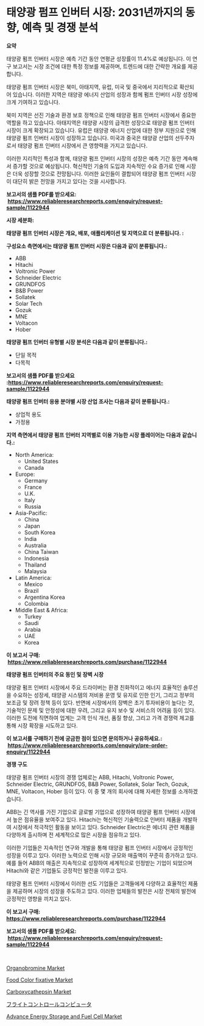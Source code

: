 <p><h1>태양광 펌프 인버터 시장: 2031년까지의 동향, 예측 및 경쟁 분석</h1></p><p><strong>요약</strong></p>
<p><p>태양광 펌프 인버터 시장은 예측 기간 동안 연평균 성장률이 11.4%로 예상됩니다. 이 연구 보고서는 시장 조건에 대한 특정 정보를 제공하며, 트렌드에 대한 간략한 개요를 제공합니다.</p><p>태양광 펌프 인버터 시장은 북미, 아태지역, 유럽, 미국 및 중국에서 지리적으로 확산되어 있습니다. 이러한 지역은 태양광 에너지 산업의 성장과 함께 펌프 인버터 시장 성장에 크게 기여하고 있습니다.</p><p>북미 지역은 선진 기술과 환경 보호 정책으로 인해 태양광 펌프 인버터 시장에서 중요한 역할을 하고 있습니다. 아태지역은 태양광 시장의 급격한 성장으로 태양광 펌프 인버터 시장이 크게 확장되고 있습니다. 유럽은 태양광 에너지 산업에 대한 정부 지원으로 인해 태양광 펌프 인버터 시장이 성장하고 있습니다. 미국과 중국은 태양광 산업의 선두주자로서 태양광 펌프 인버터 시장에서 큰 영향력을 가지고 있습니다.</p><p>이러한 지리적인 특성과 함께, 태양광 펌프 인버터 시장의 성장은 예측 기간 동안 계속해서 증가할 것으로 예상됩니다. 혁신적인 기술의 도입과 지속적인 수요 증가로 인해 시장은 더욱 성장할 것으로 전망됩니다. 이러한 요인들이 결합되어 태양광 펌프 인버터 시장이 대단히 밝은 전망을 가지고 있다는 것을 시사합니다.</p></p>
<p><strong>보고서의 샘플 PDF를 받으세요: &nbsp;<a href="https://www.reliableresearchreports.com/enquiry/request-sample/1122944">https://www.reliableresearchreports.com/enquiry/request-sample/1122944</a></strong></p>
<p><strong>시장 세분화:</strong></p>
<p><strong> 태양광 펌프 인버터 시장은 개요, 배포, 애플리케이션 및 지역으로 더 분류됩니다. :</strong></p>
<p><strong>구성요소 측면에서는 태양광 펌프 인버터 시장은 다음과 같이 분류됩니다.:</strong></p>
<p><ul><li>ABB</li><li>Hitachi</li><li>Voltronic Power</li><li>Schneider Electric</li><li>GRUNDFOS</li><li>B&B Power</li><li>Sollatek</li><li>Solar Tech</li><li>Gozuk</li><li>MNE</li><li>Voltacon</li><li>Hober</li></ul></p>
<p><strong> 태양광 펌프 인버터 유형별 시장 분석은 다음과 같이 분류됩니다.:</strong></p>
<p><ul><li>단일 목적</li><li>다목적</li></ul></p>
<p><strong>보고서의 샘플 PDF를 받으세요 :<a href="https://www.reliableresearchreports.com/enquiry/request-sample/1122944">https://www.reliableresearchreports.com/enquiry/request-sample/1122944</a></strong></p>
<p><strong> 태양광 펌프 인버터 응용 분야별 시장 산업 조사는 다음과 같이 분류됩니다.:</strong></p>
<p><ul><li>상업적 용도</li><li>가정용</li></ul></p>
<p><strong>지역 측면에서 태양광 펌프 인버터 지역별로 이용 가능한 시장 플레이어는 다음과 같습니다.:</strong></p>
<p><ul>
    <li>
        North America:
        <ul>
            <li>United States</li>
            <li>Canada</li>
        </ul>
    </li>
    <li>
        Europe:
        <ul>
            <li>Germany</li>
            <li>France</li>
            <li>U.K.</li>
            <li>Italy</li>
            <li>Russia</li>
        </ul>
    </li>
    <li>
        Asia-Pacific:
        <ul>
            <li>China</li>
            <li>Japan</li>
            <li>South Korea</li>
            <li>India</li>
            <li>Australia</li>
            <li>China Taiwan</li>
            <li>Indonesia</li>
            <li>Thailand</li>
            <li>Malaysia</li>
        </ul>
    </li>
    <li>
        Latin America:
        <ul>
            <li>Mexico</li>
            <li>Brazil</li>
            <li>Argentina Korea</li>
            <li>Colombia</li>
        </ul>
    </li>
    <li>
        Middle East & Africa:
        <ul>
            <li>Turkey</li>
            <li>Saudi</li>
            <li>Arabia</li>
            <li>UAE</li>
            <li>Korea</li>
        </ul>
    </li>
    </ul></p>
<p><strong>이 보고서 구매: &nbsp;<a href="https://www.reliableresearchreports.com/purchase/1122944">https://www.reliableresearchreports.com/purchase/1122944</a></strong></p>
<p><strong>태양광 펌프 인버터의 주요 동인 및 장벽 시장</strong></p>
<p><p>태양광 펌프 인버터 시장에서 주요 드라이버는 환경 친화적이고 에너지 효율적인 솔루션을 수요하는 성장세, 태양광 시스템의 저비용 운영 및 유지로 인한 인기, 그리고 정부의 보조금 및 장려 정책 등이 있다. 반면에 시장에서의 장벽은 초기 투자비용이 높다는 것, 기술적인 문제 및 안정성에 대한 우려, 그리고 유지 보수 및 서비스의 어려움 등이 있다. 이러한 도전에 직면하여 업계는 고객 인식 개선, 품질 향상, 그리고 가격 경쟁력 제고를 통해 시장 확장을 시도하고 있다.</p></p>
<p><strong>이 보고서를 구매하기 전에 궁금한 점이 있으면 문의하거나 공유하세요.: &nbsp;<a href="https://www.reliableresearchreports.com/enquiry/pre-order-enquiry/1122944">https://www.reliableresearchreports.com/enquiry/pre-order-enquiry/1122944</a></strong></p>
<p><strong>경쟁 구도</strong></p>
<p><p>태양광 펌프 인버터 시장의 경쟁 업체로는 ABB, Hitachi, Voltronic Power, Schneider Electric, GRUNDFOS, B&B Power, Sollatek, Solar Tech, Gozuk, MNE, Voltacon, Hober 등이 있다. 이 중 몇 개의 회사에 대해 자세한 정보를 소개하겠습니다.</p><p>ABB는 긴 역사를 가진 기업으로 글로벌 기업으로 성장하여 태양광 펌프 인버터 시장에서 높은 점유율을 보여주고 있다. Hitachi는 혁신적인 기술력으로 인버터 제품을 개발하여 시장에서 적극적인 활동을 보이고 있다. Schneider Electric은 에너지 관련 제품을 다양하게 출시하며 전 세계적으로 많은 시장을 점유하고 있다.</p><p>이러한 기업들은 지속적인 연구와 개발을 통해 태양광 펌프 인버터 시장에서 긍정적인 성장을 이루고 있다. 이러한 노력으로 인해 시장 규모와 매출액이 꾸준히 증가하고 있다. 예를 들어 ABB의 매출은 지속적으로 성장하여 세계적으로 인정받는 기업이 되었으며 Hitachi와 같은 기업들도 긍정적인 발전을 이루고 있다.</p><p>태양광 펌프 인버터 시장에서 이러한 선도 기업들은 고객들에게 다양하고 효율적인 제품을 제공하며 시장의 성장을 주도하고 있다. 이러한 업체들의 발전은 시장 전체의 발전에 긍정적인 영향을 끼치고 있다.</p></p>
<p><strong>이 보고서 구매: &nbsp; <a href="https://www.reliableresearchreports.com/purchase/1122944">https://www.reliableresearchreports.com/purchase/1122944</a></strong></p>
<p><strong>보고서의 샘플 PDF를 받으세요: &nbsp;<a href="https://www.reliableresearchreports.com/enquiry/request-sample/1122944">https://www.reliableresearchreports.com/enquiry/request-sample/1122944</a></strong><strong></strong></p>
<p>&nbsp;</p>
<p><p><a href="https://github.com/mahnoor2003/Market-Research-Report-List-3/blob/main/organobromine-market.md">Organobromine Market</a></p><p><a href="https://issuu.com/reportprime-2/docs/food-color-fixative-market-size-2030.pptx">Food Color fixative Market</a></p><p><a href="https://issuu.com/reportprime-2/docs/carboxycathepsin-market-size-2030.pptx">Carboxycathepsin Market</a></p><p><a href="https://github.com/ksxzwxabcuynh011/Market-Research-Report-List-1/blob/main/1027546190131.md">フライトコントロールコンピュータ</a></p><p><a href="https://view.publitas.com/reportprime-1/advance-energy-storage-and-fuel-cell-market-size-market-share-and-global-market-analysis-report-2024-2031/">Advance Energy Storage and Fuel Cell Market</a></p></p>